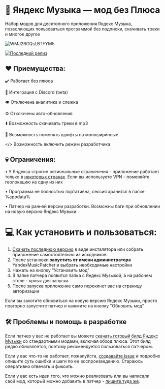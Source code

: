   
# 🎵 Яндекс Музыка — мод без Плюса

Набор модов для десктопного приложения Яндекс Музыка, позволяющих пользоваться программой без подписки, скачивать треки и многое другое

![WMJ26GQsLBTFYM5](https://github.com/user-attachments/assets/7deb631e-c67a-4d68-8a19-1e0fcd374ff1)

[![Последний релиз](https://img.shields.io/github/downloads/Stephanzion/YandexMusicBetaMod/total?style=flat&label=%D0%A1%D0%BA%D0%B0%D1%87%D0%B0%D1%82%D1%8C)](https://github.com/Stephanzion/YandexMusicBetaMod/releases/latest/)
## ❤️ Приемущества:
✔️ Работает без плюса

💜 Интеграция с Discord (beta)

👁️ Отключена аналитика и слежка

⚙️ Отключены авто-обновления

⬇️ Возможность скачивать треки в mp3

📃 Возможность поменять шрифты на моноширинные

</> Возможность включить режим разработчика


## 💀 Ограничения:
• У Яндекса строгие региональные ограничения - приложение работает только в [некоторых странах](https://yandex.ru/support/music/ru/access.html). Если вы используете VPN - поменяйте геолокацию на одну из них

• Программа не полностью портативна, сессия хранится в папке %appdata%

• Патчер на ранней версии разработки. Возможны баги при обновлении на новую версию Яндекс Музыки

# 💻 Как установить и пользоваться:

1. [Скачать последнюю версию](https://github.com/Stephanzion/YandexMusicBetaMod/releases/latest) в виде инсталятора или собрать приложение самостоятельно из исходников
2. После установки **запустить от имени администратора** YandexMusicPatcher и выбрать необходимые настройки
3. Нажать на кнопку "Установить мод"
4. В папке патчера появится папка с Яндекс Музыкой, а на рабочем столе - ярлык для запуска
5. После запуска приложение само перекинет вас на страницу авторизации

Если вы захотите обновиться на новую версию Яндекс Музыки, просто повторно запустите патчер и нажмите на кнопку "Обновить мод"


## 🛠 Проблемы и помощь в разработке

Если патчер у вас не работает вы можете [скачать готовый билд Яндекс Музыки](https://github.com/Stephanzion/YandexMusicBetaMod/raw/refs/heads/master/Portable/YandexMusic.7z) со стандартными модами, включая обход плюса. Этот билд редко обновляется, поэтому рекомендуется пользоваться патчером.

Если у вас что-то не работает, пожалуйста, [создавайте issue](https://github.com/Stephanzion/YandexMusicBetaMod/issues/new) и подробно опишите суть ошибки и шаги по ее воспроизведению. Стараюсь оперативно отвечать и фиксить.

Если у вас есть идеи того, что можно реализовать или вы написали свой мод, который можно добавить в патчер - [пишите туда же](https://github.com/Stephanzion/YandexMusicBetaMod/issues/new).

